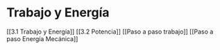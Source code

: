 # Trabajo y Energía
[[3.1 Trabajo y Energía]]
[[3.2 Potencia]]
[[Paso a paso trabajo]]
[[Paso a paso Energía Mecánica]]